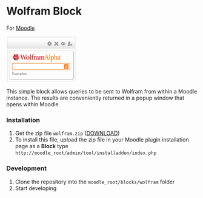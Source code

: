 # Wolfram Block
For [Moodle](https://moodle.org)

![Wolfram](https://github.com/oohoo/moodle-block_wolfram/blob/master/image1.png?raw=true "Wolfram")

This simple block allows queries to be sent to Wolfram from within a Moodle instance. The results are conveniently
returned in a popup window that opens within Moodle.

### Installation

1. Get the zip file `wolfram.zip` ([DOWNLOAD](https://github.com/oohoo/moodle-block_wolfram/archive/master.zip))
2. To install this file, upload the zip file in your Moodle plugin installation page as a **Block** type
    `http://moodle_root/admin/tool/installaddon/index.php`

### Development

1. Clone the repository into the `moodle_root/blocks/wolfram` folder
2. Start developing
